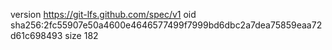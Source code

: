 version https://git-lfs.github.com/spec/v1
oid sha256:2fc55907e50a4600e4646577499f7999bd6dbc2a7dea75859eaa72d61c698493
size 182

